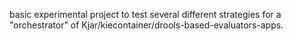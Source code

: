 basic experimental project to test several different strategies for a "orchestrator" of Kjar/kiecontainer/drools-based-evaluators-apps.
